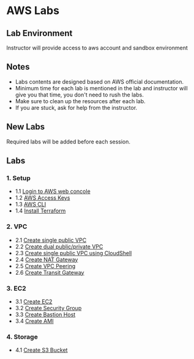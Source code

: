 # AWS Labs

## Lab Environment

Instructor will provide access to aws account and sandbox environment

## Notes

- Labs contents are designed based on AWS official documentation.
- Minimum time for each lab is mentioned in the lab and instructor will give you that time, you don't need to rush the labs.
- Make sure to clean up the resources after each lab.
- If you are stuck, ask for help from the instructor.

## New Labs

Required labs will be added before each session.

## Labs

### 1. Setup

* 1.1 [Login to AWS web concole](lab/login/login.md)
* 1.2 [AWS Access Keys](lab/login/access-keys.md)
* 1.3 [AWS CLI](lab/setup/aws-cli.md)
* 1.4 [Install Terraform](lab/setup/terraform.md)

### 2. VPC

* 2.1 [Create single public VPC](lab/vpc/single_subnet.md)
* 2.2 [Create dual public/private VPC](lab/vpc/dual_subnet.md)
* 2.3 [Create single public VPC using CloudShell](lab/vpc/single_subnet_cloudshell.md)
* 2.4 [Create NAT Gateway](lab/vpc/nat.md)
* 2.5 [Create VPC Peering](lab/vpc/vpc_peering.md)
* 2.6 [Create Transit Gateway](lab/vpc/transit_gateway.md)


### 3. EC2

* 3.1 [Create EC2](lab/ec2/ec2-intro.md)
* 3.2 [Create Security Group](lab/ec2/security_group.md)
* 3.3 [Create Bastion Host](lab/ec2/bastion_host.md)
* 3.4 [Create AMI](lab/ec2/ami.md)

### 4. Storage

* 4.1 [Create S3 Bucket](lab/storage/s3-basics.md)